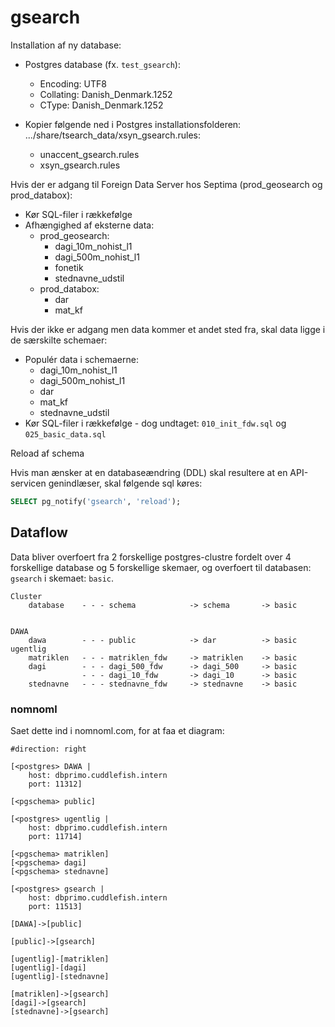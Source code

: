 # gsearch
Installation af ny database:

 - Postgres database (fx. `test_gsearch`):
   - Encoding: UTF8
   - Collating: Danish_Denmark.1252
   - CType: Danish_Denmark.1252

 - Kopier følgende ned i Postgres installationsfolderen: .../share/tsearch_data/xsyn_gsearch.rules:
   - unaccent_gsearch.rules
   - xsyn_gsearch.rules
 
 Hvis der er adgang til Foreign Data Server hos Septima (prod_geosearch og prod_databox):
 - Kør SQL-filer i rækkefølge
 - Afhængighed af eksterne data:
   - prod_geosearch:
     - dagi_10m_nohist_l1
     - dagi_500m_nohist_l1
     - fonetik
     - stednavne_udstil
   - prod_databox:
     - dar
     - mat_kf

Hvis der ikke er adgang men data kommer et andet sted fra, skal data ligge i de særskilte schemaer:
 - Populér data i schemaerne:
   - dagi_10m_nohist_l1
   - dagi_500m_nohist_l1
   - dar
   - mat_kf
   - stednavne_udstil
 - Kør SQL-filer i rækkefølge - dog undtaget: `010_init_fdw.sql` og `025_basic_data.sql`
 
Reload af schema

Hvis man ænsker at en databaseændring (DDL) skal resultere at en API-servicen genindlæser, skal følgende sql køres:
```sql
SELECT pg_notify('gsearch', 'reload');
```


## Dataflow

Data bliver overfoert fra 2 forskellige postgres-clustre fordelt over 4 
forskellige database og 5 forskellige skemaer, og overfoert til databasen:
`gsearch` i skemaet: `basic`.

	Cluster
		database	- - - schema			-> schema		-> basic


	DAWA
		dawa        - - - public            -> dar          -> basic
	ugentlig
		matriklen   - - - matriklen_fdw     -> matriklen    -> basic
		dagi        - - - dagi_500_fdw      -> dagi_500     -> basic
					- - - dagi_10_fdw       -> dagi_10      -> basic
		stednavne   - - - stednavne_fdw     -> stednavne    -> basic


### nomnoml

Saet dette ind i nomnoml.com, for at faa et diagram:

```
#direction: right

[<postgres> DAWA |
    host: dbprimo.cuddlefish.intern
    port: 11312]
    
[<pgschema> public]
    
[<postgres> ugentlig |
	host: dbprimo.cuddlefish.intern
    port: 11714]
    
[<pgschema> matriklen]
[<pgschema> dagi]
[<pgschema> stednavne]

[<postgres> gsearch |
	host: dbprimo.cuddlefish.intern
    port: 11513]

[DAWA]->[public]

[public]->[gsearch]

[ugentlig]-[matriklen]
[ugentlig]-[dagi]
[ugentlig]-[stednavne]

[matriklen]->[gsearch]
[dagi]->[gsearch]
[stednavne]->[gsearch]
```

